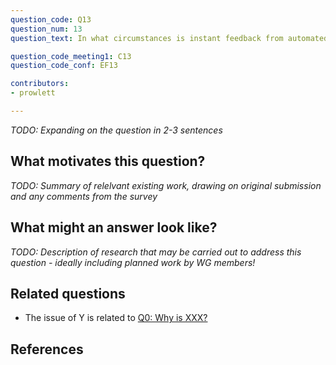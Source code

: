 ```yaml
---
question_code: Q13 
question_num: 13 
question_text: In what circumstances is instant feedback from automated marking preferable to marking by hand? 

question_code_meeting1: C13
question_code_conf: EF13 

contributors: 
- prowlett

---
```

*TODO: Expanding on the question in 2-3 sentences*

## What motivates this question?

*TODO: Summary of relelvant existing work, drawing on original submission and any comments from the survey*

## What might an answer look like?

*TODO: Description of research that may be carried out to address this question - ideally including planned work by WG members!*

## Related questions

* The issue of Y is related to [Q0: Why is XXX?](Q0)

## References
